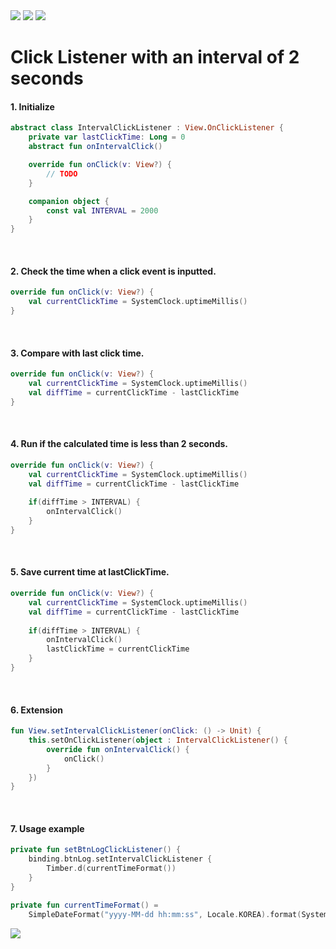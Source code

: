 <div>
<img src="https://img.shields.io/badge/Android-3DDC84?style=flat&logo=Android&logoColor=white" />
<img src="https://img.shields.io/badge/Kotlin-7F52FF?style=flat&logo=Kotlin&logoColor=white" />
<img src="https://img.shields.io/badge/writer-kym1924-yellow?&style=flat&logo=Android"/>
</div>

# Click Listener with an interval of 2 seconds

#### 1. Initialize
```kotlin
abstract class IntervalClickListener : View.OnClickListener {
    private var lastClickTime: Long = 0
    abstract fun onIntervalClick()

    override fun onClick(v: View?) {
        // TODO
    }

    companion object {
        const val INTERVAL = 2000
    }
}
```
<br>

#### 2. Check the time when a click event is inputted.
```kotlin
override fun onClick(v: View?) {
    val currentClickTime = SystemClock.uptimeMillis()   
}
```
<br>

#### 3. Compare with last click time.
```kotlin
override fun onClick(v: View?) {
    val currentClickTime = SystemClock.uptimeMillis()   
    val diffTime = currentClickTime - lastClickTime
}
```
<br>

#### 4. Run if the calculated time is less than 2 seconds.
```kotlin
override fun onClick(v: View?) {
    val currentClickTime = SystemClock.uptimeMillis()   
    val diffTime = currentClickTime - lastClickTime
    
    if(diffTime > INTERVAL) {
        onIntervalClick()
    }
}
```
<br>

#### 5. Save current time at lastClickTime.
```kotlin
override fun onClick(v: View?) {
    val currentClickTime = SystemClock.uptimeMillis()   
    val diffTime = currentClickTime - lastClickTime
    
    if(diffTime > INTERVAL) {
        onIntervalClick()
        lastClickTime = currentClickTime
    }
}
```
<br>

#### 6. Extension
```kotlin
fun View.setIntervalClickListener(onClick: () -> Unit) {
    this.setOnClickListener(object : IntervalClickListener() {
        override fun onIntervalClick() {
            onClick()
        }
    })
}
```
<br>

#### 7. Usage example
```kotlin
private fun setBtnLogClickListener() {
    binding.btnLog.setIntervalClickListener {
        Timber.d(currentTimeFormat())
    }
}

private fun currentTimeFormat() =
	SimpleDateFormat("yyyy-MM-dd hh:mm:ss", Locale.KOREA).format(System.currentTimeMillis())
```
<img src="https://user-images.githubusercontent.com/63637706/136518026-125d3b55-932a-440a-99a0-8035b9b0dc4f.PNG"/>
